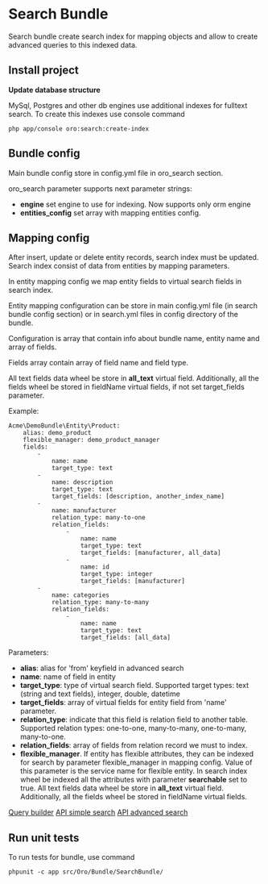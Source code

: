 Search Bundle
========================

Search bundle create search index for mapping objects and allow to create advanced queries to this indexed data.

Install project
----------------------------------

**Update database structure**

MySql, Postgres and other db engines use additional indexes for fulltext search. To create this indexes use console command

    php app/console oro:search:create-index

Bundle config
----------------------------------

Main bundle config store in config.yml file in oro_search section.

oro_search parameter supports next parameter strings:

- **engine** set engine to use for indexing. Now supports only orm engine
- **entities_config** set array with mapping entities config.

Mapping config
----------------------------------

After insert, update or delete entity records, search index must be updated. Search index consist of data from entities by mapping parameters.

In entity mapping config we map entity fields to virtual search fields in search index.

Entity mapping configuration can be store in main config.yml file (in search bundle config section) or in search.yml files in config directory of the bundle.

Configuration is array that contain info about bundle name, entity name and array of fields.

Fields array contain array of field name and field type.

All text fields data wheel be store in **all_text** virtual field. Additionally, all the fields wheel be stored in fieldName virtual fields, if not set target_fields parameter.

Example:

    Acme\DemoBundle\Entity\Product:
        alias: demo_product
        flexible_manager: demo_product_manager
        fields:
            -
                name: name
                target_type: text
            -
                name: description
                target_type: text
                target_fields: [description, another_index_name]
            -
                name: manufacturer
                relation_type: many-to-one
                relation_fields:
                    -
                        name: name
                        target_type: text
                        target_fields: [manufacturer, all_data]
                    -
                        name: id
                        target_type: integer
                        target_fields: [manufacturer]
            -
                name: categories
                relation_type: many-to-many
                relation_fields:
                    -
                        name: name
                        target_type: text
                        target_fields: [all_data]


Parameters:

- **alias**: alias for 'from' keyfield in advanced search
- **name**: name of field in entity
- **target_type**: type of virtual search field. Supported target types: text (string and text fields), integer, double, datetime
- **target_fields**: array of virtual fields for entity field from 'name' parameter.
- **relation_type**: indicate that this field is relation field to another table. Supported relation types: one-to-one, many-to-many, one-to-many, many-to-one.
- **relation_fields**: array of fields from relation record we must to index.
- **flexible_manager**. If entity has flexible attributes, they can be indexed for search by parameter flexible_manager in mapping config. Value of this parameter
is the service name for flexible entity. In search index wheel be indexed all the attributes with parameter **searchable** set to true. All text fields data wheel
be store in **all_text** virtual field. Additionally, all the fields wheel be stored in fieldName virtual fields.

[Query builder](Resources/doc/query_builder.md)
[API simple search](Resources/doc/simple_search.md)
[API advanced search](Resources/doc/advanced_search.md)


Run unit tests
----------------------------------

To run tests for bundle, use command

    phpunit -c app src/Oro/Bundle/SearchBundle/
